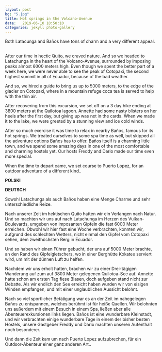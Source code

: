 ```yaml
---
layout: post
bg: "5.jpg"
title: Hot springs in the Volcano-Avenue
date:   2019-06-10 10:50:10 
categories: jekyll photo-gallery
---
```


Both Latacunga and Baños have tons of charm and a very different appeal.
<br><br>

After our time in hectic Quito, we craved nature. And so we headed to Latachunga in the heart of the Volcano-Avenue, surrounded by imposing peaks almost 6000 meters high. Even though we spent the better part of a week here, we were never able to see the peak of Cotopaxi, the second highest summit in all of Ecuador, because of the bad weather.

And so, we hired a guide to bring us up to 5000 meters, to the edge of the glacier on Cotopaxi, where in a mountain refuge coca tea is served to help with the thin air.

After recovering from this excursion, we set off on a 3 day hike ending at 3800 meters at the Quilotoa lagoon. Annette had some nasty blisters on her heels after the first day, but giving up was not in the cards. When we made it to the lake, we were greeted by a stunning view and ice cold winds. 

After so much exercise it was time to relax in nearby Baños, famous for its hot springs. We treated ourselves to some spa time as well, but skipped all the adventure options Baños has to offer. Baños itself is a charming little town, and we spend some amazing days in one of the most comfortable and charming hostels yet. Our hosts Freddy and Dario made our time even more special.

When the time to depart came, we set course to Puerto Lopez, for an outdoor adventure of a different kind..


<b>POLSKI</b>

<b>DEUTSCH</b>

Sowohl Latachunga als auch Baños haben eine Menge Charme und sehr unterschiedliche Reize.

Nach unserer Zeit im hektischen Quito hatten wir ein Verlangen nach Natur. Und so machten wir uns auf nach Latachunga im Herzen des Vulkan-Boulevards, umgeben von imposanten Gipfeln die fast 6000 Meter erreichen. Obwohl wir hier fast eine Woche verbrachten, konnten wir, aufgrund des schlechten Wetters, nicht einmal den Gipfel vom Cotopaxi sehen, dem zweithöchsten Berg in Ecuador.

Und so haben wir einen Führer gebucht, der uns auf 5000 Meter brachte, an den Rand des Gipfelgletschers, wo in einer Berghütte Kokatee serviert wird, um mit der dünnen Luft zu helfen.

Nachdem wir uns erholt hatten, brachen wir zu einer Drei-tägigen Wanderung auf zum auf 3800 Meter gelegenen Quilotoa-See auf. Annette hatte schon am ersten Tag fiese Blasen, doch aufgeben stand nicht zur Debatte. Als wir endlich den See erreicht haben wurden wir von eisigen Winden empfangen, und mit einer unglaublichen Aussicht belohnt. 

Nach so viel sportlicher Betätigung war es an der Zeit im nahegelegen Baños zu entspannen, welches berühmt ist für heiße Quellen. Wir belohnten uns außerdem mit einem Besuch in einem Spa, ließen aber alle Abenteuerexkursionen links liegen. Baños ist eine wunderbare Kleinstadt, und wir verbrachten einige wunderbare Tage in einem der bisher besten Hostels, unsere Gastgeber Freddy und Dario machten unseren Aufenthalt noch besonderer.

Und dann die Zeit kam um nach Puerto Lopez aufzubrechen, für ein Outdoor-Abenteur einer ganz anderen Art.. 